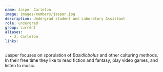 ```yaml
---
name: Jasper Carleton
image: images/members/jasper.jpg
description: Undergrad student and Laboratory Assistant
role: undergrad
group: current
aliases:
  - J. Carleton
links:
---
```


Jasper focuses on sporulation of *Basidiobolus* and other culturing methods. In their free time they like to read fiction and fantasy, play video games, and listen to music.
